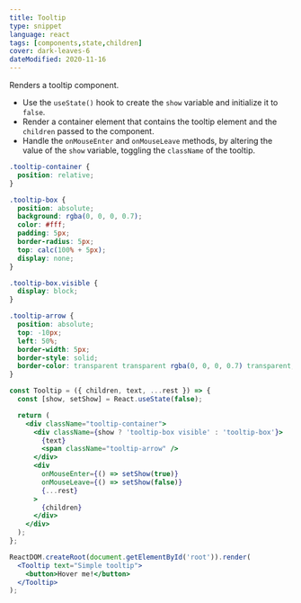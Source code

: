 ```yaml
---
title: Tooltip
type: snippet
language: react
tags: [components,state,children]
cover: dark-leaves-6
dateModified: 2020-11-16
---
```


Renders a tooltip component.

- Use the `useState()` hook to create the `show` variable and initialize it to `false`.
- Render a container element that contains the tooltip element and the `children` passed to the component.
- Handle the `onMouseEnter` and `onMouseLeave` methods, by altering the value of the `show` variable, toggling the `className` of the tooltip.

```css
.tooltip-container {
  position: relative;
}

.tooltip-box {
  position: absolute;
  background: rgba(0, 0, 0, 0.7);
  color: #fff;
  padding: 5px;
  border-radius: 5px;
  top: calc(100% + 5px);
  display: none;
}

.tooltip-box.visible {
  display: block;
}

.tooltip-arrow {
  position: absolute;
  top: -10px;
  left: 50%;
  border-width: 5px;
  border-style: solid;
  border-color: transparent transparent rgba(0, 0, 0, 0.7) transparent;
}
```

```jsx
const Tooltip = ({ children, text, ...rest }) => {
  const [show, setShow] = React.useState(false);

  return (
    <div className="tooltip-container">
      <div className={show ? 'tooltip-box visible' : 'tooltip-box'}>
        {text}
        <span className="tooltip-arrow" />
      </div>
      <div
        onMouseEnter={() => setShow(true)}
        onMouseLeave={() => setShow(false)}
        {...rest}
      >
        {children}
      </div>
    </div>
  );
};
```

```jsx
ReactDOM.createRoot(document.getElementById('root')).render(
  <Tooltip text="Simple tooltip">
    <button>Hover me!</button>
  </Tooltip>
);
```
